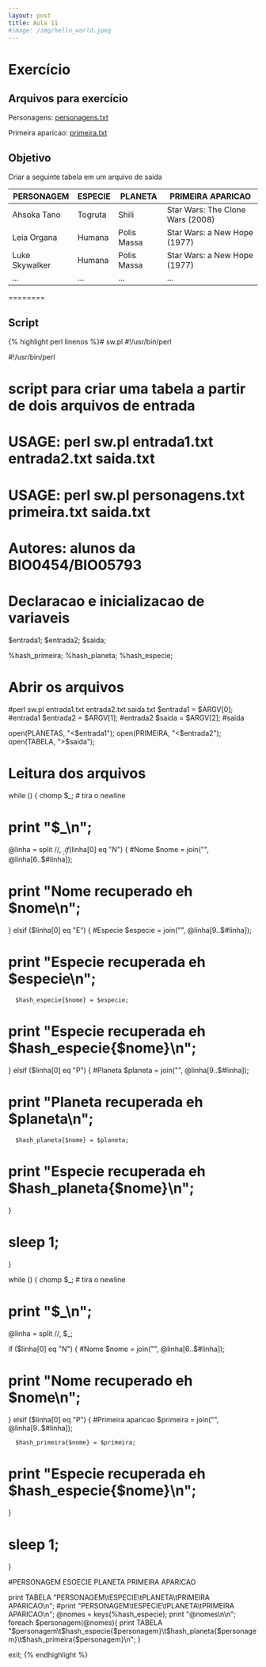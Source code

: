 ```yaml
---
layout: post
title: Aula 11
#image: /img/hello_world.jpeg
---
```

# Exercício  

## Arquivos para exercício

Personagens: [personagens.txt](/introprog2021/files/personagens.txt)  

Primeira aparicao: [primeira.txt](/introprog2021/files/primeira.txt)  

## Objetivo

Criar a seguinte tabela em um arquivo de saida

| PERSONAGEM |  ESPECIE  | PLANETA | PRIMEIRA APARICAO |
| ---------- | --------- | ------- | ----------------- |
|  Ahsoka Tano |  Togruta | Shili | Star Wars: The Clone Wars (2008) |
|  Leia Organa |  Humana | Polis Massa | Star Wars: a New Hope (1977) |
|  Luke Skywalker |  Humana | Polis Massa | Star Wars: a New Hope (1977) |
|  ... |  ... | ... | ... |



========

## Script

{% highlight perl linenos %}# sw.pl
#!/usr/bin/perl

#!/usr/bin/perl

# script para criar uma tabela a partir de dois arquivos de entrada
# USAGE: perl sw.pl entrada1.txt entrada2.txt saida.txt
# USAGE: perl sw.pl personagens.txt primeira.txt saida.txt
# Autores: alunos da BIO0454/BIO05793

# Declaracao e inicializacao de variaveis

$entrada1; 
$entrada2; 
$saida;

%hash_primeira;
%hash_planeta;
%hash_especie;

# Abrir os arquivos

#perl sw.pl entrada1.txt entrada2.txt saida.txt
$entrada1 = $ARGV[0]; #entrada1
$entrada2 = $ARGV[1]; #entrada2
$saida    = $ARGV[2]; #saida

open(PLANETAS, "<$entrada1");
open(PRIMEIRA, "<$entrada2");
open(TABELA,   ">$saida");

# Leitura dos arquivos

while (<PLANETAS>) {
   chomp $_;       # tira o newline
#  print "$_\n";
   @linha = split //, $_;
   if ($linha[0] eq "N") { #Nome
      $nome = join("", @linha[6..$#linha]);
#      print "Nome recuperado eh $nome\n";

   } elsif ($linha[0] eq "E") { #Especie
      $especie = join("", @linha[9..$#linha]);
#      print "Especie recuperada eh $especie\n";
      
      $hash_especie{$nome} = $especie;
#      print "Especie recuperada eh $hash_especie{$nome}\n";

   } elsif ($linha[0] eq "P") { #Planeta
      $planeta = join("", @linha[9..$#linha]);
#      print "Planeta recuperada eh $planeta\n";

      $hash_planeta{$nome} = $planeta;
#      print "Especie recuperada eh $hash_planeta{$nome}\n";
   }

#  sleep 1;
}

while (<PRIMEIRA>) {
   chomp $_;       # tira o newline
#   print "$_\n";
   @linha = split //, $_;

   if ($linha[0] eq "N") { #Nome
      $nome = join("", @linha[6..$#linha]);
#      print "Nome recuperado eh $nome\n";

   } elsif ($linha[0] eq "P") { #Primeira aparicao
      $primeira = join("", @linha[9..$#linha]);
      
      $hash_primeira{$nome} = $primeira;
#      print "Especie recuperada eh $hash_especie{$nome}\n";
   }
#  sleep 1;
}

#PERSONAGEM ESOECIE PLANETA PRIMEIRA APARICAO

print TABELA "PERSONAGEM\tESPECIE\tPLANETA\tPRIMEIRA APARICAO\n";
#print "PERSONAGEM\tESPECIE\tPLANETA\tPRIMEIRA APARICAO\n";
@nomes = keys(%hash_especie);
print "@nomes\n\n";
foreach $personagem(@nomes){
   print TABELA "$personagem\t$hash_especie{$personagem}\t$hash_planeta{$personagem}\t$hash_primeira{$personagem}\n";
}

exit;
{% endhighlight %}
